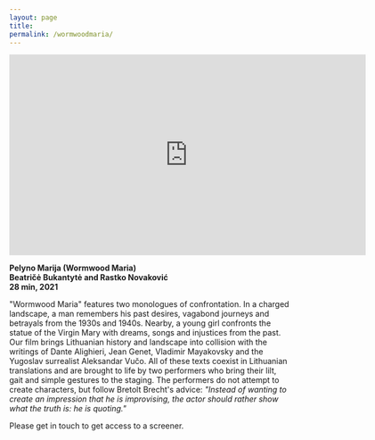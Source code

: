 ```yaml
---
layout: page
title: 
permalink: /wormwoodmaria/
---
```


<iframe src="https://player.vimeo.com/video/490379036" width="640" height="360" frameborder="0" allow="autoplay; fullscreen" allowfullscreen></iframe>  

**Pelyno Marija (Wormwood Maria)  
Beatričė Bukantytė and Rastko Novaković  
28 min, 2021**  

"Wormwood Maria" features two monologues of confrontation. In a charged landscape, a man remembers his past desires, vagabond journeys and betrayals from the 1930s and 1940s. Nearby, a young girl confronts the statue of the Virgin Mary with dreams, songs and injustices from the past. Our film brings Lithuanian history and landscape into collision with the writings of Dante Alighieri, Jean Genet, Vladimir Mayakovsky and the Yugoslav surrealist Aleksandar Vučo. All of these texts coexist in Lithuanian translations and are brought to life by two performers who bring their lilt, gait and simple gestures to the staging. The performers do not attempt to create characters, but follow Bretolt Brecht's advice: _"Instead of wanting to create an impression that he is improvising, the actor should rather show what the truth is: he is quoting."_  

Please get in touch to get access to a screener.  
